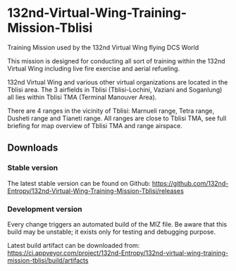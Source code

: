 # 132nd-Virtual-Wing-Training-Mission-Tblisi
Training Mission used by the 132nd Virtual Wing flying DCS World

This mission is designed for conducting all sort of training within the 132nd Virtual Wing including live fire exercise and aerial refueling.

132nd Virtual Wing and various other virtual organizations are located in the Tblisi area. The 3 airfields in Tblisi (Tblisi-Lochini, Vaziani and Soganlung) all lies within Tblisi TMA (Terminal Manouver Area).

There are 4 ranges in the vicinity of Tblisi: Marnueli range, Tetra range, Dusheti range and Tianeti range. All ranges are close to Tblisi TMA, see full briefing for map overview of Tblisi TMA and range airspace.

## Downloads

### Stable version

The latest stable version can be found on Github: https://github.com/132nd-Entropy/132nd-Virtual-Wing-Training-Mission-Tblisi/releases

### Development version

Every change triggers an automated build of the MIZ file. Be aware that this build may be unstable; it exists only for testing and debugging purpose.

Latest build artifact can be downloaded from: https://ci.appveyor.com/project/132nd-Entropy/132nd-virtual-wing-training-mission-tblisi/build/artifacts
